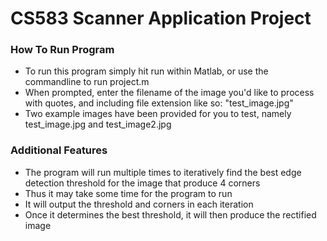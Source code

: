 # CS583 Scanner Application Project

### How To Run Program
- To run this program simply hit run within Matlab, or use the commandline to run project.m
- When prompted, enter the filename of the image you'd like to process with quotes, and including file extension like so: "test_image.jpg"
- Two example images have been provided for you to test, namely test_image.jpg and test_image2.jpg

### Additional Features
- The program will run multiple times to iteratively find the best edge detection threshold for the image that produce 4 corners
- Thus it may take some time for the program to run
- It will output the threshold and corners in each iteration
- Once it determines the best threshold, it will then produce the rectified image
